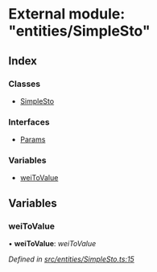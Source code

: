 # External module: "entities/SimpleSto"

## Index

### Classes

- [SimpleSto](../classes/_entities_simplesto_.simplesto.md)

### Interfaces

- [Params](../interfaces/_entities_simplesto_.params.md)

### Variables

- [weiToValue](_entities_simplesto_.md#weitovalue)

## Variables

### weiToValue

• **weiToValue**: _weiToValue_

_Defined in [src/entities/SimpleSto.ts:15](https://github.com/PolymathNetwork/polymath-sdk/blob/d80c6e9/src/entities/SimpleSto.ts#L15)_
